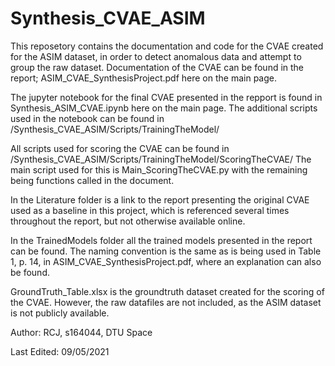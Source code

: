 # Synthesis_CVAE_ASIM
This reposetory contains the documentation and code for the CVAE created for the ASIM dataset, in order to detect anomalous data and attempt to group the raw dataset. Documentation of the CVAE can be found in the report; ASIM_CVAE_SynthesisProject.pdf here on the main page.

The jupyter notebook for the final CVAE presented in the repport is found in Synthesis_ASIM_CVAE.ipynb here on the main page.
The additional scripts used in the notebook can be found in /Synthesis_CVAE_ASIM/Scripts/TrainingTheModel/

All scripts used for scoring the CVAE can be found in /Synthesis_CVAE_ASIM/Scripts/TrainingTheModel/ScoringTheCVAE/
The main script used for this is Main_ScoringTheCVAE.py with the remaining being functions called in the document.

In the Literature folder is a  link to the report presenting the original CVAE used as a baseline in this project, which is referenced several times throughout the report, but not otherwise available online.

In the TrainedModels folder all the trained models presented in the report can be found. The naming convention is the same as is being used in Table 1, p. 14, in ASIM_CVAE_SynthesisProject.pdf, where an explanation can also be found.

GroundTruth_Table.xlsx is the groundtruth dataset created for the scoring of the CVAE. However, the raw datafiles are not included, as the ASIM dataset is not publicly available.

Author: RCJ, s164044, DTU Space

Last Edited: 09/05/2021
